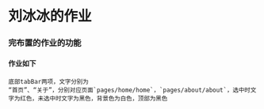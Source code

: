# 刘冰冰的作业
### 完布置的作业的功能
#### 作业如下
    底部tabBar两项，文字分别为
    “首页”、“关于”，分别对应页面`pages/home/home`，`pages/about/about`，选中时文字为红色，未选中时文字为黑色，背景色为白色，顶部为黑色
